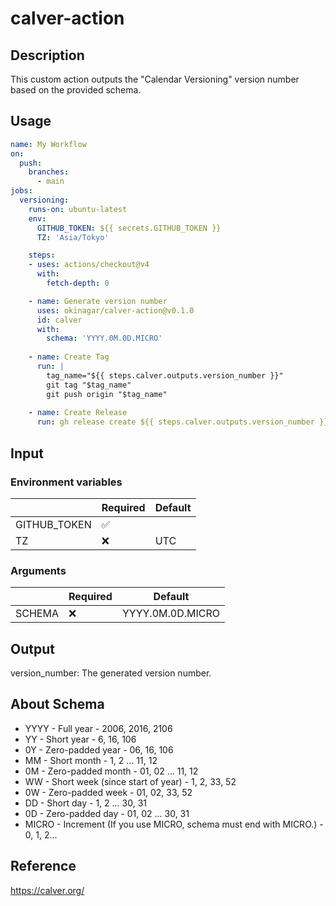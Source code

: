# calver-action
## Description
This custom action outputs the "Calendar Versioning" version number based on the provided schema.

## Usage
```yaml
name: My Workflow
on:
  push:
    branches:
      - main
jobs:
  versioning:
    runs-on: ubuntu-latest
    env:
      GITHUB_TOKEN: ${{ secrets.GITHUB_TOKEN }}
      TZ: 'Asia/Tokyo'

    steps:
    - uses: actions/checkout@v4
      with:
        fetch-depth: 0

    - name: Generate version number
      uses: okinagar/calver-action@v0.1.0
      id: calver
      with:
        schema: 'YYYY.0M.0D.MICRO'
    
    - name: Create Tag
      run: |
        tag_name="${{ steps.calver.outputs.version_number }}"
        git tag "$tag_name"
        git push origin "$tag_name"
    
    - name: Create Release
      run: gh release create ${{ steps.calver.outputs.version_number }} --generate-notes --target main
```
## Input
### Environment variables
|              | Required            | Default |
|--------------|---------------------|---------|
| GITHUB_TOKEN | :white_check_mark:  |         |
| TZ           | :x:                 | UTC     |

### Arguments
|               | Required | Default          |
|---------------|----------|------------------|
| SCHEMA        | :x:      | YYYY.0M.0D.MICRO |

## Output
version_number: The generated version number.

## About Schema
- YYYY - Full year - 2006, 2016, 2106
- YY - Short year - 6, 16, 106
- 0Y - Zero-padded year - 06, 16, 106
- MM - Short month - 1, 2 ... 11, 12
- 0M - Zero-padded month - 01, 02 ... 11, 12
- WW - Short week (since start of year) - 1, 2, 33, 52
- 0W - Zero-padded week - 01, 02, 33, 52
- DD - Short day - 1, 2 ... 30, 31
- 0D - Zero-padded day - 01, 02 ... 30, 31
- MICRO - Increment (If you use MICRO, schema must end with MICRO.) - 0, 1, 2...

## Reference
https://calver.org/
